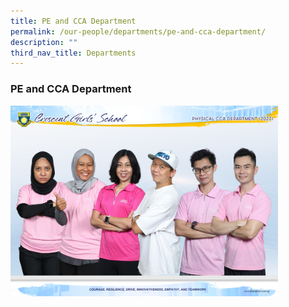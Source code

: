 ```yaml
---
title: PE and CCA Department
permalink: /our-people/departments/pe-and-cca-department/
description: ""
third_nav_title: Departments
---
```

### **PE and CCA Department**

<img src="/images/PhysicalccaDepartment2022.jpg" style="width:85%">